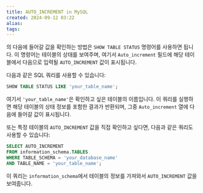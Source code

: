 ```yaml
---
title: AUTO_INCREMENT in MySQL
created: 2024-09-12 03:22
alias:
tags:
---
```

의 다음에 들어갈 값을 확인하는 방법은 `SHOW TABLE STATUS` 명령어를 사용하면 됩니다. 이 명령어는 테이블의 상태를 보여주며, 여기서 `Auto_increment` 필드에 해당 테이블에서 다음으로 입력될 `AUTO_INCREMENT` 값이 표시됩니다.

다음과 같은 SQL 쿼리를 사용할 수 있습니다:

```sql
SHOW TABLE STATUS LIKE 'your_table_name';
```

여기서 `'your_table_name'`은 확인하고 싶은 테이블의 이름입니다. 이 쿼리를 실행하면 해당 테이블의 상태 정보를 포함한 결과가 반환되며, 그중 `Auto_increment` 열에 다음에 들어갈 값이 표시됩니다.

또는 특정 테이블의 `AUTO_INCREMENT` 값을 직접 확인하고 싶다면, 다음과 같은 쿼리도 사용할 수 있습니다:

```sql
SELECT AUTO_INCREMENT
FROM information_schema.TABLES
WHERE TABLE_SCHEMA = 'your_database_name'
AND TABLE_NAME = 'your_table_name';
```

이 쿼리는 `information_schema`에서 테이블의 정보를 가져와서 `AUTO_INCREMENT` 값을 보여줍니다.


